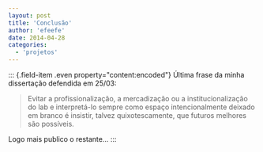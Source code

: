 ```yaml
---
layout: post
title: 'Conclusão'
author: 'efeefe'
date: 2014-04-28
categories:
  - 'projetos'
---
```


::: {.field-item .even property="content:encoded"}
Última frase da minha dissertação defendida em 25/03:

> Evitar a profissionalização, a mercadização ou a institucionalização do lab e interpretá-lo sempre como espaço intencionalmente deixado em branco é insistir, talvez quixotescamente, que futuros melhores são possíveis.

Logo mais publico o restante\...
:::
